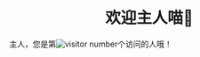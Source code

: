 <h1 align="center">欢迎主人喵👋</h1>

主人，您是第![visitor number](https://count.getloli.com/get/@Ziqi-Yang?theme=gelbooru-h)个访问的人哦！  
